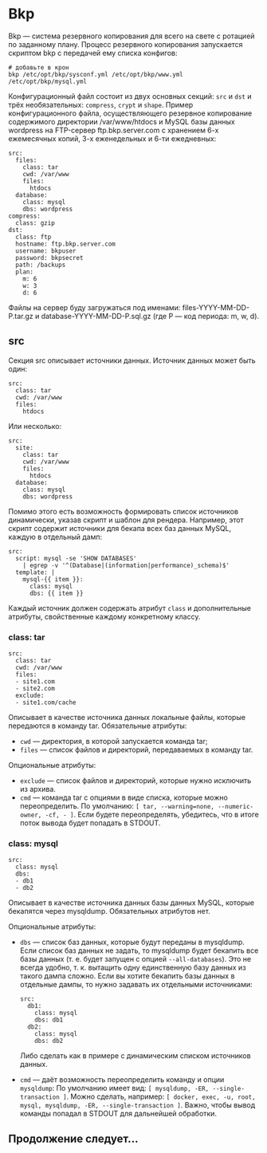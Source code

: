 # Bkp

Bkp — система резервного копирования для всего на свете с ротацией по заданному плану. Процесс резервного копирования запускается скриптом bkp с передачей ему списка конфигов:

    # добавьте в крон
    bkp /etc/opt/bkp/sysconf.yml /etc/opt/bkp/www.yml /etc/opt/bkp/mysql.yml

Конфигурационный файл состоит из двух основных секций: `src` и `dst` и трёх необязательных: `compress`, `crypt` и `shape`. Пример конфигурационного файла, осуществляющего резервное копирование содержимого директории /var/www/htdocs и MySQL базы данных wordpress на FTP-сервер ftp.bkp.server.com с хранением 6-х ежемесячных копий, 3-х еженедельных и 6-ти ежедневных:

    src:
      files:
        class: tar
        cwd: /var/www
        files:
          htdocs
      database:
        class: mysql
        dbs: wordpress
    compress:
      class: gzip
    dst:
      class: ftp
      hostname: ftp.bkp.server.com
      username: bkpuser
      password: bkpsecret
      path: /backups
      plan:
        m: 6
        w: 3
        d: 6

Файлы на сервер буду загружаться под именами: files-YYYY-MM-DD-P.tar.gz и database-YYYY-MM-DD-P.sql.gz (где P — код периода: m, w, d).

## src

Секция src описывает источники данных. Источник данных может быть один:

    src:
      class: tar
      cwd: /var/www
      files:
        htdocs

Или несколько:

    src:
      site:
        class: tar
        cwd: /var/www
        files:
          htdocs
      database:
        class: mysql
        dbs: wordpress

Помимо этого есть возможность формировать список источников динамически, указав скрипт и шаблон для рендера. Например, этот скрипт содержит источники для бекапа всех баз данных MySQL, каждую в отдельный дамп:

    src:
      script: mysql -se 'SHOW DATABASES'
        | egrep -v '^(Database|(information|performance)_schema)$'
      template: |
        mysql-{{ item }}:
          class: mysql
          dbs: {{ item }}

Каждый источник должен содержать атрибут `class` и дополнительные атрибуты, свойственные каждому конкретному классу.

### class: tar

    src:
      class: tar
      cwd: /var/www
      files:
      - site1.com
      - site2.com
      exclude:
      - site1.com/cache

Описывает в качестве источника данных локальные файлы, которые передаются в команду tar. Обязательные атрибуты:
* `cwd` — директория, в которой запускается команда tar;
* `files` — список файлов и директорий, передаваемых в команду tar.

Опциональные атрибуты:
* `exclude` — список файлов и директорий, которые нужно исключить из архива.
* `cmd` — команда tar с опциями в виде списка, которые можно переопределить. По умолчанию: `[ tar, --warning=none, --numeric-owner, -cf, - ]`. Если будете переопределять, убедитесь, что в итоге поток вывода будет попадать в STDOUT.

### class: mysql

    src:
      class: mysql
      dbs:
      - db1
      - db2

Описывает в качестве источника данных базы данных MySQL, которые бекапятся через mysqldump. Обязательных атрибутов нет.

Опциональные атрибуты:
* `dbs` — список баз данных, которые будут переданы в mysqldump. Если список баз данных не задать, то mysqldump будет бекапить все базы данных (т. е. будет запущен с опцией `--all-databases`). Это не всегда удобно, т. к. вытащить одну единственную базу данных из такого дампа сложно. Если вы хотите бекапить базы данных в отдельные дампы, то нужно задавать их отдельными источниками:

      src:
        db1:
          class: mysql
          dbs: db1
        db2:
          class: mysql
          dbs: db2

  Либо сделать как в примере с динамическим списком источников данных.

* `cmd` — даёт возможность переопределить команду и опции `mysqldump`: По умолчанию имеет вид: `[ mysqldump, -ER, --single-transaction ]`. Можно сделать, например: `[ docker, exec, -u, root, mysql, mysqldump, -ER, --single-transaction ]`. Важно, чтобы вывод команды попадал в STDOUT для дальнейшей обработки.

## Продолжение следует...

